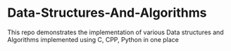 # Data-Structures-And-Algorithms
This repo demonstrates the implementation of various Data structures and Algorithms implemented using C, CPP, Python in one place


